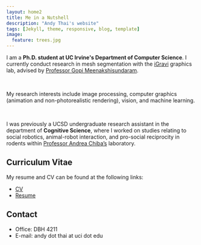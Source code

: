 ```yaml
---
layout: home2
title: Me in a Nutshell
description: "Andy Thai's website"
tags: [Jekyll, theme, responsive, blog, template]
image:
  feature: trees.jpg
---
```


<p>I am a <strong>Ph.D. student at UC Irvine's Department of Computer Science</strong>. I currently conduct research in mesh segmentation with the <a href="http://graphics.ics.uci.edu" target="_blank">iGravi</a> graphics lab, advised by <a href="https://www.ics.uci.edu/~gopi/" target="_blank">Professor Gopi Meenakshisundaram</a>.</p>

<br>

<p>My research interests include image processing, computer graphics (animation and non-photorealistic rendering), vision, and machine learning.</p>

<br>

<p>I was previously a UCSD undergraduate research assistant in the department of <b>Cognitive Science</b>, where I worked on studies relating to social robotics, animal-robot interaction, and pro-social reciprocity in rodents within <a href="https://medschool.ucsd.edu/education/neurograd/faculty/Pages/andrea-chiba.aspx" target="_blank">Professor Andrea Chiba&rsquo;s</a> laboratory.</p>

<h2 id="curriculum-vitae">Curriculum Vitae</h2>

<p>My resume and CV can be found at the following links:</p>

<ul>
<li><a href="files/cv.pdf" target="_blank">CV</a><br /></li>
<li><a href="files/resume.pdf" target="_blank">Resume</a><br /></li>
</ul>

<h2 id="contact-me">Contact</h2>

<ul>
<li>Office: DBH 4211</li>
<li>E-mail: andy dot thai at uci dot edu</li>
</ul>
